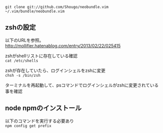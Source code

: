 ` git clone git://github.com/Shougo/neobundle.vim ~/.vim/bundle/neobundle.vim `

## zshの設定  
以下のURLを参照。  
http://mollifier.hatenablog.com/entry/2013/02/22/025415

zshがshellリストに存在している確認  
`cat /etc/shells `

zshが存在していたら、ログインシェルをzshに変更  
`chsh -s /bin/zsh `

ターミナルを再起動して、psコマンドでログインシェルがzshに変更されている事を確認

## node npmのインストール  
以下のコマンドを実行する必要あり  
`npm config get prefix `
